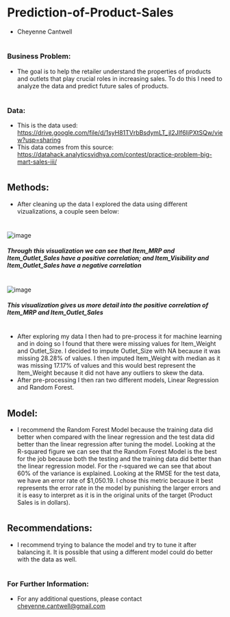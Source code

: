 # Prediction-of-Product-Sales
- Cheyenne Cantwell
# 
### Business Problem:
- The goal is to help the retailer understand the properties of products and outlets that play crucial roles in increasing sales. To do this I need to analyze the data and predict future sales of products.
#
### Data:
- This is the data used: https://drive.google.com/file/d/1syH81TVrbBsdymLT_jl2JIf6IjPXtSQw/view?usp=sharing
- This data comes from this source: https://datahack.analyticsvidhya.com/contest/practice-problem-big-mart-sales-iii/
# 
## Methods:
- After cleaning up the data I explored the data using different vizualizations, a couple seen below:
#
![image](https://github.com/SpreeC/Prediction-of-Product-Sales/assets/137640455/dd29c4fb-9ddf-4ec0-ae6e-198d702ef70c)
##### Through this visualization we can see that Item_MRP and Item_Outlet_Sales have a positive correlation; and Item_Visibility and Item_Outlet_Sales have a negative correlation
# 
![image](https://github.com/SpreeC/Prediction-of-Product-Sales/assets/137640455/e3c659e5-d227-4ee2-9327-31794d83c266)
##### This visualization gives us more detail into the positive correlation of Item_MRP and Item_Outlet_Sales
#
- After exploring my data I then had to pre-process it for machine learning and in doing so I found that there were missing values for Item_Weight and Outlet_Size. I decided to impute Outlet_Size with NA because it was missing 28.28% of values. I then imputed Item_Weight with median as it was missing 17.17% of values and this would best represent the Item_Weight because it did not have any outliers to skew the data.
- After pre-processing I then ran two different models, Linear Regression and Random Forest.
#
## Model:
- I recommend the Random Forest Model because the training data did better when compared with the linear regression and the test data did better than the linear regression after tuning the model. Looking at the R-squared figure we can see that the Random Forest Model is the best for the job because both the testing and the training data did better than the linear regression model. For the r-squared we can see that about 60% of the variance is explained. Looking at the RMSE for the test data, we have an error rate of $1,050.19. I chose this metric because it best represents the error rate in the model by punishing the larger errors and it is easy to interpret as it is in the original units of the target (Product Sales is in dollars).
#
## Recommendations:
- I recommend trying to balance the model and try to tune it after balancing it. It is possible that using a different model could do better with the data as well.
#
### For Further Information:
- For any additional questions, please contact cheyenne.cantwell@gmail.com

